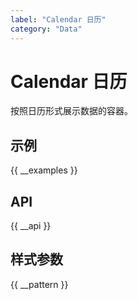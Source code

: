 ```yaml
---
label: "Calendar 日历"
category: "Data"
---
```


# Calendar 日历

按照日历形式展示数据的容器。

## 示例

{{ __examples }}

## API

{{ __api }}

## 样式参数

{{ __pattern }}